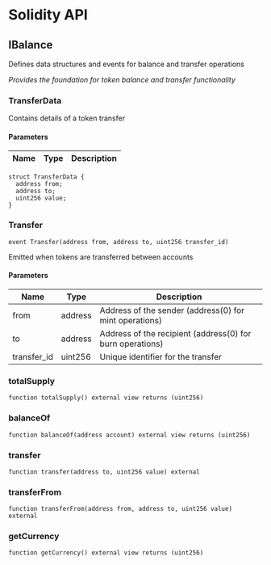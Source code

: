 # Solidity API

## IBalance

Defines data structures and events for balance and transfer operations

_Provides the foundation for token balance and transfer functionality_

### TransferData

Contains details of a token transfer

#### Parameters

| Name | Type | Description |
| ---- | ---- | ----------- |

```solidity
struct TransferData {
  address from;
  address to;
  uint256 value;
}
```

### Transfer

```solidity
event Transfer(address from, address to, uint256 transfer_id)
```

Emitted when tokens are transferred between accounts

#### Parameters

| Name | Type | Description |
| ---- | ---- | ----------- |
| from | address | Address of the sender (address(0) for mint operations) |
| to | address | Address of the recipient (address(0) for burn operations) |
| transfer_id | uint256 | Unique identifier for the transfer |

### totalSupply

```solidity
function totalSupply() external view returns (uint256)
```

### balanceOf

```solidity
function balanceOf(address account) external view returns (uint256)
```

### transfer

```solidity
function transfer(address to, uint256 value) external
```

### transferFrom

```solidity
function transferFrom(address from, address to, uint256 value) external
```

### getCurrency

```solidity
function getCurrency() external view returns (uint256)
```

